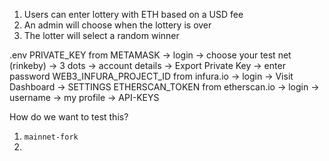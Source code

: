 1. Users can enter lottery with ETH based on a USD fee
2. An admin will choose when the lottery is over
3. The lotter will select a random winner

.env
PRIVATE_KEY from METAMASK -> login -> choose your test net (rinkeby) -> 3 dots -> account details -> Export Private Key -> enter password
WEB3_INFURA_PROJECT_ID from infura.io -> login -> Visit Dashboard -> SETTINGS
ETHERSCAN_TOKEN from etherscan.io -> login -> username -> my profile -> API-KEYS

How do we want to test this?

1. `mainnet-fork`
2. 